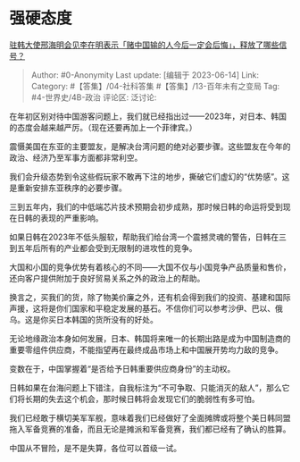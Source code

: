 # 强硬态度
[驻韩大使邢海明会见李在明表示「赌中国输的人今后一定会后悔」，释放了哪些信号？](https://www.zhihu.com/question/605753000/answer/3072095916)

> Author: #0-Anonymity
> Last update: [编辑于 2023-06-14]
> Link:
> Category: #【答集】/04-社科答集 #【答集】/13-百年未有之变局 
> Tag: #4-世界史/4B-政治
> 评论区:
> 泛讨论:

在年初区别对待中国游客问题上，我们就已经指出过——2023年，对日本、韩国的态度会越来越严厉。（现在还要再加上一个菲律宾。）

震慑美国在东亚的主要盟友，是解决台湾问题的绝对必要步骤。这些盟友在今年的政治、经济乃至军事方面都非常利空。

我们会升级态势到令这些假玩家不敢再下注的地步，撕破它们虚幻的“优势感”。这是重新安排东亚秩序的必要步骤。

三到五年内，我们的中低端芯片技术预期会初步成熟，那时候日韩的命运将受到现在日韩的表现的严重影响。

如果日韩在2023年不低头服软，帮助我们给台湾一个震撼灵魂的警告，日韩在三到五年后所有的产业都会受到无限制的进攻性的竞争。

大国和小国的竞争优势有着核心的不同——大国不仅与小国竞争产品质量和售价，还向客户提供附加于良好贸易关系之外的政治上的帮助。

换言之，买我们的货，除了物美价廉之外，还有机会得到我们的投资、基建和国际声援，这将是你们国家和平稳定发展的基石。不信你们可以参考沙伊、巴以、俄乌。这是你买日本韩国的货所没有的好处。

无论地缘政治本身如何发展，日本、韩国将来唯一的长期出路是成为中国制造商的重要零组件供应商，不能指望再在最终成品市场上和中国展开势均力敌的竞争。

变数在于，中国掌握着“是否给予日韩重要供应商身份”的主动权。

日韩如果在台海问题上下错注，自我标注为“不可争取、只能消灭的敌人”，那么它们将长期的失去这个机会，那时候日韩将会发现它们的脆弱性有多可怕。

我们已经敢于横切美军军舰，意味着我们已经做好了全面摊牌或将整个美日韩同盟拖入军备竞赛的准备，而且无论是摊派和军备竞赛，我们都已经有了确认的胜算。

中国从不冒险，是不是失算，各位可以首级一试。
